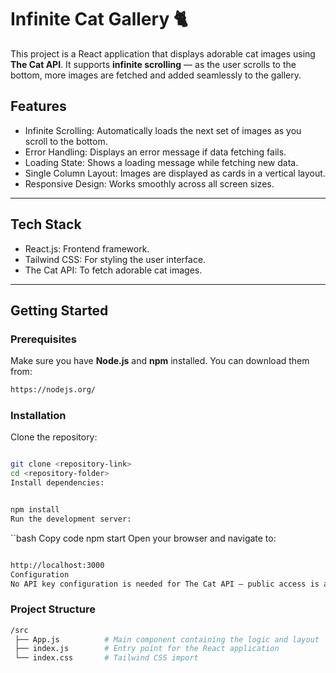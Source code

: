 # Infinite Cat Gallery 🐈

This project is a React application that displays adorable cat images using **The Cat API**. It supports **infinite scrolling** — as the user scrolls to the bottom, more images are fetched and added seamlessly to the gallery.

## Features

- Infinite Scrolling: Automatically loads the next set of images as you scroll to the bottom.
- Error Handling: Displays an error message if data fetching fails.
- Loading State: Shows a loading message while fetching new data.
- Single Column Layout: Images are displayed as cards in a vertical layout.
- Responsive Design: Works smoothly across all screen sizes.

---

## Tech Stack

- React.js: Frontend framework.
- Tailwind CSS: For styling the user interface.
- The Cat API: To fetch adorable cat images.

---

## Getting Started

### Prerequisites

Make sure you have **Node.js** and **npm** installed. You can download them from:

```bash
https://nodejs.org/
```
### Installation
Clone the repository:

```bash

git clone <repository-link>
cd <repository-folder>
Install dependencies:
```
```bash

npm install
Run the development server:
```
``bash
Copy code
npm start
Open your browser and navigate to:

```bash

http://localhost:3000
Configuration
No API key configuration is needed for The Cat API — public access is available for basic endpoints.
```
### Project Structure
```bash
/src
 ├── App.js          # Main component containing the logic and layout
 ├── index.js        # Entry point for the React application
 └── index.css       # Tailwind CSS import
```
